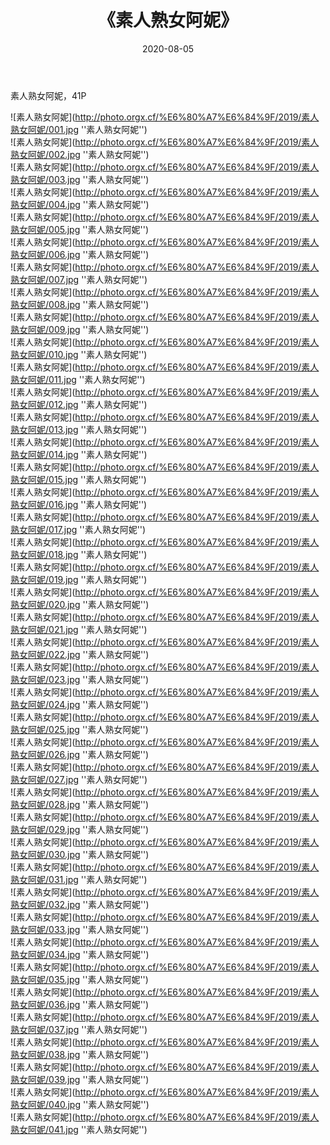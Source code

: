 ﻿---
layout: post
title: 《素人熟女阿妮》
date: 2020-08-05
img: http://photo.orgx.cf/%E6%80%A7%E6%84%9F/2019/素人熟女阿妮/000.jpg
tags: [美女,性感,泳衣]
---

素人熟女阿妮，41P

![素人熟女阿妮](http://photo.orgx.cf/%E6%80%A7%E6%84%9F/2019/素人熟女阿妮/001.jpg ''素人熟女阿妮'')<br>
![素人熟女阿妮](http://photo.orgx.cf/%E6%80%A7%E6%84%9F/2019/素人熟女阿妮/002.jpg ''素人熟女阿妮'')<br>
![素人熟女阿妮](http://photo.orgx.cf/%E6%80%A7%E6%84%9F/2019/素人熟女阿妮/003.jpg ''素人熟女阿妮'')<br>
![素人熟女阿妮](http://photo.orgx.cf/%E6%80%A7%E6%84%9F/2019/素人熟女阿妮/004.jpg ''素人熟女阿妮'')<br>
![素人熟女阿妮](http://photo.orgx.cf/%E6%80%A7%E6%84%9F/2019/素人熟女阿妮/005.jpg ''素人熟女阿妮'')<br>
![素人熟女阿妮](http://photo.orgx.cf/%E6%80%A7%E6%84%9F/2019/素人熟女阿妮/006.jpg ''素人熟女阿妮'')<br>
![素人熟女阿妮](http://photo.orgx.cf/%E6%80%A7%E6%84%9F/2019/素人熟女阿妮/007.jpg ''素人熟女阿妮'')<br>
![素人熟女阿妮](http://photo.orgx.cf/%E6%80%A7%E6%84%9F/2019/素人熟女阿妮/008.jpg ''素人熟女阿妮'')<br>
![素人熟女阿妮](http://photo.orgx.cf/%E6%80%A7%E6%84%9F/2019/素人熟女阿妮/009.jpg ''素人熟女阿妮'')<br>
![素人熟女阿妮](http://photo.orgx.cf/%E6%80%A7%E6%84%9F/2019/素人熟女阿妮/010.jpg ''素人熟女阿妮'')<br>
![素人熟女阿妮](http://photo.orgx.cf/%E6%80%A7%E6%84%9F/2019/素人熟女阿妮/011.jpg ''素人熟女阿妮'')<br>
![素人熟女阿妮](http://photo.orgx.cf/%E6%80%A7%E6%84%9F/2019/素人熟女阿妮/012.jpg ''素人熟女阿妮'')<br>
![素人熟女阿妮](http://photo.orgx.cf/%E6%80%A7%E6%84%9F/2019/素人熟女阿妮/013.jpg ''素人熟女阿妮'')<br>
![素人熟女阿妮](http://photo.orgx.cf/%E6%80%A7%E6%84%9F/2019/素人熟女阿妮/014.jpg ''素人熟女阿妮'')<br>
![素人熟女阿妮](http://photo.orgx.cf/%E6%80%A7%E6%84%9F/2019/素人熟女阿妮/015.jpg ''素人熟女阿妮'')<br>
![素人熟女阿妮](http://photo.orgx.cf/%E6%80%A7%E6%84%9F/2019/素人熟女阿妮/016.jpg ''素人熟女阿妮'')<br>
![素人熟女阿妮](http://photo.orgx.cf/%E6%80%A7%E6%84%9F/2019/素人熟女阿妮/017.jpg ''素人熟女阿妮'')<br>
![素人熟女阿妮](http://photo.orgx.cf/%E6%80%A7%E6%84%9F/2019/素人熟女阿妮/018.jpg ''素人熟女阿妮'')<br>
![素人熟女阿妮](http://photo.orgx.cf/%E6%80%A7%E6%84%9F/2019/素人熟女阿妮/019.jpg ''素人熟女阿妮'')<br>
![素人熟女阿妮](http://photo.orgx.cf/%E6%80%A7%E6%84%9F/2019/素人熟女阿妮/020.jpg ''素人熟女阿妮'')<br>
![素人熟女阿妮](http://photo.orgx.cf/%E6%80%A7%E6%84%9F/2019/素人熟女阿妮/021.jpg ''素人熟女阿妮'')<br>
![素人熟女阿妮](http://photo.orgx.cf/%E6%80%A7%E6%84%9F/2019/素人熟女阿妮/022.jpg ''素人熟女阿妮'')<br>
![素人熟女阿妮](http://photo.orgx.cf/%E6%80%A7%E6%84%9F/2019/素人熟女阿妮/023.jpg ''素人熟女阿妮'')<br>
![素人熟女阿妮](http://photo.orgx.cf/%E6%80%A7%E6%84%9F/2019/素人熟女阿妮/024.jpg ''素人熟女阿妮'')<br>
![素人熟女阿妮](http://photo.orgx.cf/%E6%80%A7%E6%84%9F/2019/素人熟女阿妮/025.jpg ''素人熟女阿妮'')<br>
![素人熟女阿妮](http://photo.orgx.cf/%E6%80%A7%E6%84%9F/2019/素人熟女阿妮/026.jpg ''素人熟女阿妮'')<br>
![素人熟女阿妮](http://photo.orgx.cf/%E6%80%A7%E6%84%9F/2019/素人熟女阿妮/027.jpg ''素人熟女阿妮'')<br>
![素人熟女阿妮](http://photo.orgx.cf/%E6%80%A7%E6%84%9F/2019/素人熟女阿妮/028.jpg ''素人熟女阿妮'')<br>
![素人熟女阿妮](http://photo.orgx.cf/%E6%80%A7%E6%84%9F/2019/素人熟女阿妮/029.jpg ''素人熟女阿妮'')<br>
![素人熟女阿妮](http://photo.orgx.cf/%E6%80%A7%E6%84%9F/2019/素人熟女阿妮/030.jpg ''素人熟女阿妮'')<br>
![素人熟女阿妮](http://photo.orgx.cf/%E6%80%A7%E6%84%9F/2019/素人熟女阿妮/031.jpg ''素人熟女阿妮'')<br>
![素人熟女阿妮](http://photo.orgx.cf/%E6%80%A7%E6%84%9F/2019/素人熟女阿妮/032.jpg ''素人熟女阿妮'')<br>
![素人熟女阿妮](http://photo.orgx.cf/%E6%80%A7%E6%84%9F/2019/素人熟女阿妮/033.jpg ''素人熟女阿妮'')<br>
![素人熟女阿妮](http://photo.orgx.cf/%E6%80%A7%E6%84%9F/2019/素人熟女阿妮/034.jpg ''素人熟女阿妮'')<br>
![素人熟女阿妮](http://photo.orgx.cf/%E6%80%A7%E6%84%9F/2019/素人熟女阿妮/035.jpg ''素人熟女阿妮'')<br>
![素人熟女阿妮](http://photo.orgx.cf/%E6%80%A7%E6%84%9F/2019/素人熟女阿妮/036.jpg ''素人熟女阿妮'')<br>
![素人熟女阿妮](http://photo.orgx.cf/%E6%80%A7%E6%84%9F/2019/素人熟女阿妮/037.jpg ''素人熟女阿妮'')<br>
![素人熟女阿妮](http://photo.orgx.cf/%E6%80%A7%E6%84%9F/2019/素人熟女阿妮/038.jpg ''素人熟女阿妮'')<br>
![素人熟女阿妮](http://photo.orgx.cf/%E6%80%A7%E6%84%9F/2019/素人熟女阿妮/039.jpg ''素人熟女阿妮'')<br>
![素人熟女阿妮](http://photo.orgx.cf/%E6%80%A7%E6%84%9F/2019/素人熟女阿妮/040.jpg ''素人熟女阿妮'')<br>
![素人熟女阿妮](http://photo.orgx.cf/%E6%80%A7%E6%84%9F/2019/素人熟女阿妮/041.jpg ''素人熟女阿妮'')<br>
